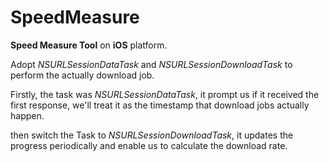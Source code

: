 # SpeedMeasure

**Speed Measure Tool** on **iOS** platform.

Adopt *NSURLSessionDataTask* and *NSURLSessionDownloadTask* to perform the actually download job.

Firstly, the task was *NSURLSessionDataTask*, it prompt us if it received the first response, we'll treat it as the timestamp that download jobs actually happen. 

then switch the Task to *NSURLSessionDownloadTask*, it updates the progress periodically and enable us to calculate the download rate.
